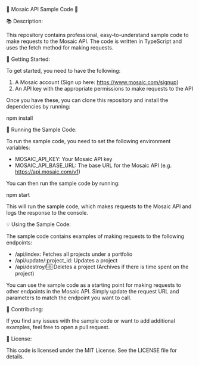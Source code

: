 🌟 Mosaic API Sample Code 🌟

📚 Description:

This repository contains professional, easy-to-understand sample code to make requests to the Mosaic API. The code is written in TypeScript and uses the fetch method for making requests.

🚀 Getting Started:

To get started, you need to have the following:

1. A Mosaic account (Sign up here: https://www.mosaic.com/signup)
2. An API key with the appropriate permissions to make requests to the API

Once you have these, you can clone this repository and install the dependencies by running:

npm install

🔧 Running the Sample Code:

To run the sample code, you need to set the following environment variables:

- MOSAIC_API_KEY: Your Mosaic API key
- MOSAIC_API_BASE_URL: The base URL for the Mosaic API (e.g. https://api.mosaic.com/v1)

You can then run the sample code by running:

npm start

This will run the sample code, which makes requests to the Mosaic API and logs the response to the console.

💡 Using the Sample Code:

The sample code contains examples of making requests to the following endpoints:

- /api/index: Fetches all projects under a portfolio
- /api/update/:project_id: Updates a project
- /api/destroy/:id: Deletes a project (Archives if there is time spent on the project)

You can use the sample code as a starting point for making requests to other endpoints in the Mosaic API. Simply update the request URL and parameters to match the endpoint you want to call.

🤝 Contributing:

If you find any issues with the sample code or want to add additional examples, feel free to open a pull request.

📄 License:

This code is licensed under the MIT License. See the LICENSE file for details.
